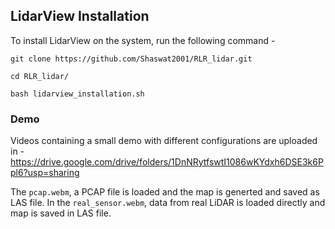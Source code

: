 ## LidarView Installation 

To install LidarView on the system, run the following command - 

```
git clone https://github.com/Shaswat2001/RLR_lidar.git

cd RLR_lidar/

bash lidarview_installation.sh
```

### Demo 

Videos containing a small demo with different configurations are uploaded in - https://drive.google.com/drive/folders/1DnNRytfswtI1086wKYdxh6DSE3k6Ppl6?usp=sharing

The `pcap.webm`, a PCAP file is loaded and the map is generted and saved as LAS file. In the `real_sensor.webm`, data from real LiDAR is loaded directly and map is saved in LAS file. 